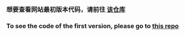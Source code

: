 ### 想要查看网站最初版本代码，请前往 [该仓库](https://github.com/striumve/lyxWeb_origin)
### To see the code of the first version, please go to [this repo](https://github.com/striumve/lyxWeb_origin)
